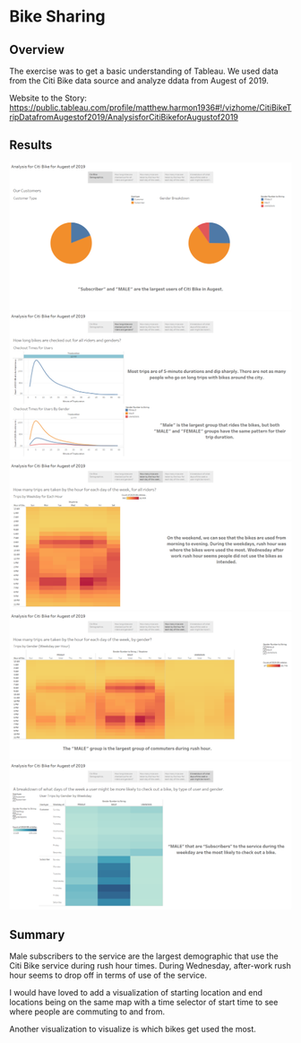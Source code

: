 # Bike Sharing


## Overview
The exercise was to get a basic understanding of Tableau. We used data from the Citi Bike data source and analyze ddata from Augest of 2019.

Website to the Story: https://public.tableau.com/profile/matthew.harmon1936#!/vizhome/CitiBikeTripDatafromAugestof2019/AnalysisforCitiBikeforAugustof2019

## Results
![](images/demographics.png)
![](images/checkout_times.png)
![](images/trip_by_the_hour.png)
![](images/trip_by_the_hour_by_gender.png)
![](images/weekday_trip_demographic_and_customer_type.png)

## Summary

Male subscribers to the service are the largest demographic that use the Citi Bike service during rush hour times. During Wednesday, after-work rush hour seems to drop off in terms of use of the service.

I would have loved to add a visualization of starting location and end locations being on the same map with a time selector of start time to see where people are commuting to and from.

Another visualization to visualize is which bikes get used the most.
